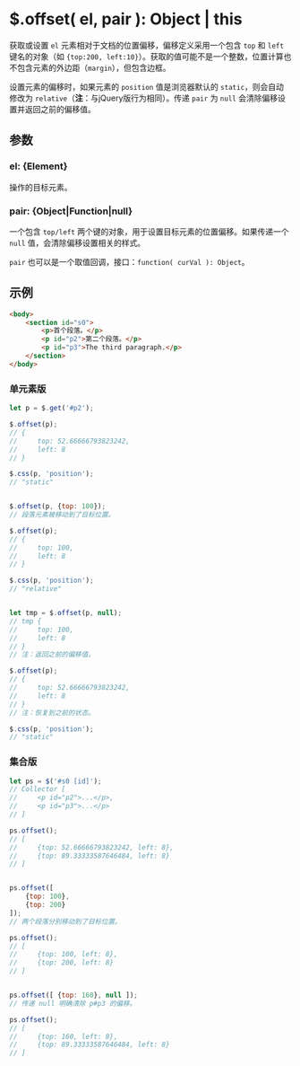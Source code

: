 # $.offset( el, pair ): Object | this

获取或设置 `el` 元素相对于文档的位置偏移，偏移定义采用一个包含 `top` 和 `left` 键名的对象（如 `{top:200, left:10}`）。获取的值可能不是一个整数，位置计算也不包含元素的外边距（`margin`），但包含边框。

设置元素的偏移时，如果元素的 `position` 值是浏览器默认的 `static`，则会自动修改为 `relative`（**注**：与jQuery版行为相同）。传递 `pair` 为 `null` 会清除偏移设置并返回之前的偏移值。


## 参数

### el: {Element}

操作的目标元素。


### pair: {Object|Function|null}

一个包含 `top/left` 两个键的对象，用于设置目标元素的位置偏移。如果传递一个 `null` 值，会清除偏移设置相关的样式。

`pair` 也可以是一个取值回调，接口：`function( curVal ): Object`。



## 示例

```html
<body>
    <section id="s0">
        <p>首个段落。</p>
        <p id="p2">第二个段落。</p>
        <p id="p3">The third paragraph.</p>
    </section>
</body>
```


### 单元素版

```js
let p = $.get('#p2');

$.offset(p);
// {
//     top: 52.66666793823242,
//     left: 8
// }

$.css(p, 'position');
// "static"


$.offset(p, {top: 100});
// 段落元素被移动到了目标位置。

$.offset(p);
// {
//     top: 100,
//     left: 8
// }

$.css(p, 'position');
// "relative"


let tmp = $.offset(p, null);
// tmp {
//     top: 100,
//     left: 8
// }
// 注：返回之前的偏移值。

$.offset(p);
// {
//     top: 52.66666793823242,
//     left: 8
// }
// 注：恢复到之前的状态。

$.css(p, 'position');
// "static"
```


### 集合版

```js
let ps = $('#s0 [id]');
// Collector [
//     <p id="p2">...</p>,
//     <p id="p3">...</p>
// ]

ps.offset();
// [
//     {top: 52.66666793823242, left: 8},
//     {top: 89.33333587646484, left: 8}
// ]


ps.offset([
    {top: 100},
    {top: 200}
]);
// 两个段落分别移动到了目标位置。

ps.offset();
// [
//     {top: 100, left: 8},
//     {top: 200, left: 8}
// ]


ps.offset([ {top: 160}, null ]);
// 传递 null 明确清除 p#p3 的偏移。

ps.offset();
// [
//     {top: 160, left: 8},
//     {top: 89.33333587646484, left: 8}
// ]
```
